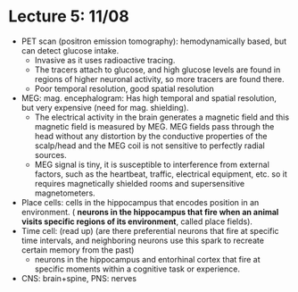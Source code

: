 # Lecture 5: 11/08

- PET scan (positron emission tomography): hemodynamically based, but can detect glucose intake.
  - Invasive as it uses radioactive tracing.
  - The tracers attach to glucose, and high glucose levels are found in regions of higher neuronal activity, so more tracers are found there.
  - Poor temporal resolution, good spatial resolution
- MEG: mag. encephalogram: Has high temporal and spatial resolution, but very expensive (need for mag. shielding).
  - The electrical activity in the brain generates a magnetic field and this magnetic field is measured by MEG. MEG fields pass through the head without any distortion by the conductive properties of the scalp/head and the MEG coil is not sensitive to perfectly radial sources.
  - MEG signal is tiny, it is susceptible to interference from external factors, such as the heartbeat, traffic, electrical equipment, etc. so it requires magnetically shielded rooms and supersensitive magnetometers.
- Place cells: cells in the hippocampus that encodes position in an environment. ( **neurons in the hippocampus that fire when an animal visits specific regions of its environment**, called place fields).
- Time cell: (read up) (are there preferential neurons that fire at specific time intervals, and neighboring neurons use this spark to recreate certain memory from the past)
  - neurons in the hippocampus and entorhinal cortex that fire at specific moments within a cognitive task or experience.
- CNS: brain+spine, PNS: nerves